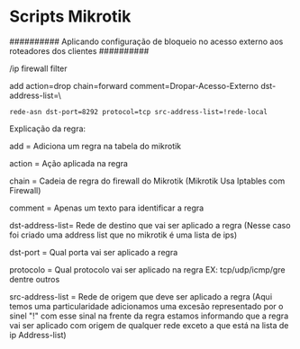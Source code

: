 # Scripts Mikrotik

########## Aplicando configuração de bloqueio no acesso externo aos roteadores dos clientes ##########

/ip firewall filter

add action=drop chain=forward comment=Dropar-Acesso-Externo dst-address-list=\
    
    rede-asn dst-port=8292 protocol=tcp src-address-list=!rede-local
                
Explicação da regra:

add = Adiciona um regra na tabela do mikrotik

action = Ação aplicada na regra

chain = Cadeia de regra do firewall do Mikrotik (Mikrotik Usa Iptables com Firewall)

comment = Apenas um texto para identificar a regra

dst-address-list= Rede de destino que vai ser aplicado a regra (Nesse caso foi criado uma address list que no mikrotik é uma lista de ips)

dst-port = Qual porta vai ser aplicado a regra

protocolo = Qual protocolo vai ser aplicado na regra EX: tcp/udp/icmp/gre dentre outros

src-address-list = Rede de origem que deve ser aplicado a regra (Aqui temos uma particularidade adicionamos uma excesão representado por o sinel "!" com esse sinal 
na frente da regra estamos informando que a regra vai ser aplicado com origem de qualquer rede exceto a que está na lista de ip Address-list)

